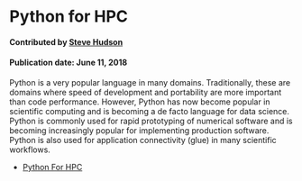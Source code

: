 # Python for HPC

#### Contributed by [Steve Hudson](https://github.com/shuds13)

#### Publication date: June 11, 2018

Python is a very popular language in many domains. Traditionally, these are domains where speed of development and portability are more important than code performance. However, Python has now become popular in scientific computing and is becoming a de facto language for data science. Python is commonly used for rapid prototyping of numerical software and is becoming increasingly popular for implementing production software. Python is also used for application connectivity (glue) in many scientific workflows.

 - [Python For HPC](https://betterscientificsoftware.github.io/python-for-hpc/)

<!---
Publish: yes
Categories: development
Topics: Programming languages and tools
Level: 2
Prerequisites: defaults
Aggregate: none
--->
